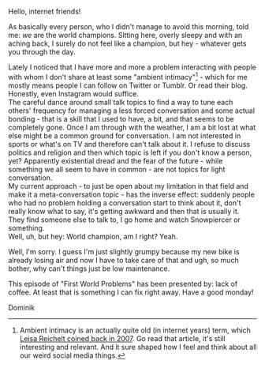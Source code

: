 Hello, internet friends!

As basically every person, who I didn't manage to avoid this morning, told me: *we* are the world champions. Sitting here, overly sleepy and with an aching back, I surely do not feel like a champion, but hey - whatever gets you through the day.

Lately I noticed that I have more and more a problem interacting with people with whom I don't share at least some "ambient intimacy"[^ambientintimacy] - which for me mostly means people I can follow on Twitter or Tumblr. Or read their blog. Honestly, even Instagram would suffice.  
The careful dance around small talk topics to find a way to tune each others' frequency for managing a less forced conversation and some actual bonding - that is a skill that I used to have, a bit, and that seems to be completely gone. Once I am through with the weather, I am a bit lost at what else might be a common ground for conversation. I am not interested in sports or what's on TV and therefore can't talk about it. I refuse to discuss politics and religion and then which topic is left if you don't know a person, yet? Apparently existential dread and the fear of the future - while something we all seem to have in common - are not topics for light conversation.  
My current approach - to just be open about my limitation in that field and make it a meta-conversation topic - has the inverse effect: suddenly people who had no problem holding a conversation start to think about it, don't really know what to say, it's getting awkward and then that is usually it. They find someone else to talk to, I go home and watch Snowpiercer or something.  
Well, uh, but hey: World champion, am I right? Yeah.

[^ambientintimacy]: Ambient intimacy is an actually quite old (in internet years) term, which [Leisa Reichelt coined back in 2007](http://www.disambiguity.com/ambient-intimacy/). Go read that article, it's still interesting and relevant. And it sure shaped how I feel and think about all our weird social media things.

Well, I'm sorry. I guess I'm just slightly grumpy because my new bike is already losing air and now I have to take care of that and ugh, so much bother, why can't things just be low maintenance.  

This episode of "First World Problems" has been presented by: lack of coffee. At least that is something I can fix right away. Have a good monday!

Dominik